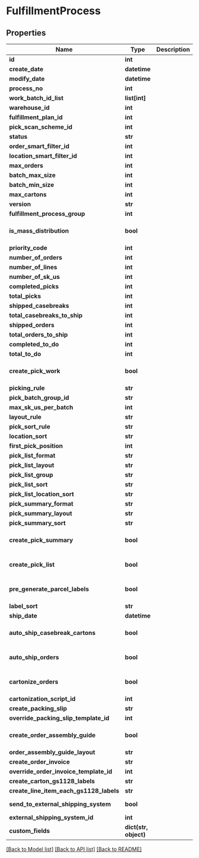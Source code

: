 # FulfillmentProcess

## Properties
Name | Type | Description | Notes
------------ | ------------- | ------------- | -------------
**id** | **int** |  | [optional] 
**create_date** | **datetime** |  | [optional] 
**modify_date** | **datetime** |  | [optional] 
**process_no** | **int** |  | [optional] 
**work_batch_id_list** | **list[int]** |  | [optional] 
**warehouse_id** | **int** |  | 
**fulfillment_plan_id** | **int** |  | 
**pick_scan_scheme_id** | **int** |  | 
**status** | **str** |  | 
**order_smart_filter_id** | **int** |  | [optional] 
**location_smart_filter_id** | **int** |  | [optional] 
**max_orders** | **int** |  | [optional] 
**batch_max_size** | **int** |  | [optional] 
**batch_min_size** | **int** |  | [optional] 
**max_cartons** | **int** |  | [optional] 
**version** | **str** |  | [optional] 
**fulfillment_process_group** | **int** |  | [optional] 
**is_mass_distribution** | **bool** |  | [optional] [default to False]
**priority_code** | **int** |  | [optional] 
**number_of_orders** | **int** |  | [optional] 
**number_of_lines** | **int** |  | [optional] 
**number_of_sk_us** | **int** |  | [optional] 
**completed_picks** | **int** |  | [optional] 
**total_picks** | **int** |  | [optional] 
**shipped_casebreaks** | **int** |  | [optional] 
**total_casebreaks_to_ship** | **int** |  | [optional] 
**shipped_orders** | **int** |  | [optional] 
**total_orders_to_ship** | **int** |  | [optional] 
**completed_to_do** | **int** |  | [optional] 
**total_to_do** | **int** |  | [optional] 
**create_pick_work** | **bool** |  | [optional] [default to False]
**picking_rule** | **str** |  | [optional] 
**pick_batch_group_id** | **str** |  | [optional] 
**max_sk_us_per_batch** | **int** |  | [optional] 
**layout_rule** | **str** |  | [optional] 
**pick_sort_rule** | **str** |  | [optional] 
**location_sort** | **str** |  | [optional] 
**first_pick_position** | **int** |  | [optional] 
**pick_list_format** | **str** |  | [optional] 
**pick_list_layout** | **str** |  | [optional] 
**pick_list_group** | **str** |  | [optional] 
**pick_list_sort** | **str** |  | [optional] 
**pick_list_location_sort** | **str** |  | [optional] 
**pick_summary_format** | **str** |  | [optional] 
**pick_summary_layout** | **str** |  | [optional] 
**pick_summary_sort** | **str** |  | [optional] 
**create_pick_summary** | **bool** |  | [optional] [default to False]
**create_pick_list** | **bool** |  | [optional] [default to False]
**pre_generate_parcel_labels** | **bool** |  | [optional] [default to False]
**label_sort** | **str** |  | [optional] 
**ship_date** | **datetime** |  | [optional] 
**auto_ship_casebreak_cartons** | **bool** |  | [optional] [default to False]
**auto_ship_orders** | **bool** |  | [optional] [default to False]
**cartonize_orders** | **bool** |  | [optional] [default to False]
**cartonization_script_id** | **int** |  | [optional] 
**create_packing_slip** | **str** |  | 
**override_packing_slip_template_id** | **int** |  | [optional] 
**create_order_assembly_guide** | **bool** |  | [optional] [default to False]
**order_assembly_guide_layout** | **str** |  | [optional] 
**create_order_invoice** | **str** |  | 
**override_order_invoice_template_id** | **int** |  | [optional] 
**create_carton_gs1128_labels** | **str** |  | [optional] 
**create_line_item_each_gs1128_labels** | **str** |  | [optional] 
**send_to_external_shipping_system** | **bool** |  | [default to False]
**external_shipping_system_id** | **int** |  | [optional] 
**custom_fields** | **dict(str, object)** |  | [optional] 

[[Back to Model list]](../README.md#documentation-for-models) [[Back to API list]](../README.md#documentation-for-api-endpoints) [[Back to README]](../README.md)


